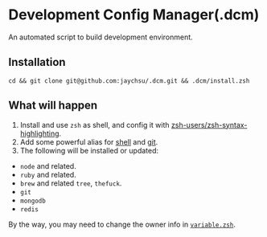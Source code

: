 Development Config Manager(.dcm)
=====
An automated script to build development environment.

## Installation

```
cd && git clone git@github.com:jaychsu/.dcm.git && .dcm/install.zsh
```

## What will happen

1. Install and use `zsh` as shell, and config it with [zsh-users/zsh-syntax-highlighting](https://github.com/zsh-users/zsh-syntax-highlighting).
2. Add some powerful alias for [shell](./dotfile/.zsh/alias.zsh) and [git](./dotfile/.gitconfig).
3. The following will be installed or updated:
  - `node` and related.
  - `ruby` and related.
  - `brew` and related `tree`, `thefuck`.
  - `git`
  - `mongodb`
  - `redis`

By the way, you may need to change the owner info in [`variable.zsh`](./dotfile/.zsh/variable.zsh).
